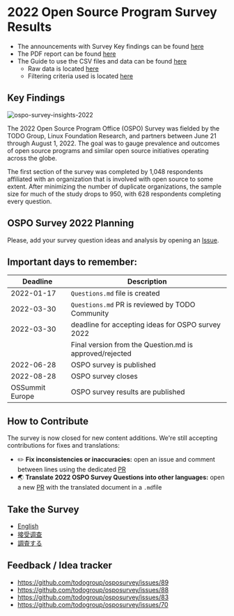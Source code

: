 # 2022 Open Source Program Survey Results

* The announcements with Survey Key findings can be found [here](https://todogroup.org/blog/)
* The PDF report can be found [here](https://github.com/todogroup/todogroup.org/files/9557802/OSPOSurveyResults_2022-3.pdf)
* The Guide to use the CSV files and data can be found [here](https://github.com/todogroup/osposurvey/blob/master/2022/csv-files-and-data-guide.md#guide-to-using-the-csv-files-and-data)
    * Raw data is located [here](https://github.com/todogroup/osposurvey/blob/master/2022/RawData.csv)
    * Filtering criteria used is located [here](https://github.com/todogroup/osposurvey/blob/master/2022/FilteringCriteria.csv)

## Key Findings

![ospo-survey-insights-2022](https://user-images.githubusercontent.com/43671777/189916124-8cb0631d-5c20-4d14-98c0-53b2941305c1.png)


The 2022 Open Source Program Office (OSPO) Survey was fielded by the TODO Group, Linux Foundation Research, and partners between June 21 through August 1, 2022. The goal was to gauge prevalence and outcomes of open source programs and similar open source initiatives operating across the globe.

The first section of the survey was completed by 1,048 respondents affiliated with an organization that is involved with open source to some extent. After minimizing the number of duplicate organizations, the sample size for much of the study drops to 950, with 628 respondents completing every question.


## OSPO Survey 2022 Planning

Please, add your survey question ideas and analysis by opening an [Issue](https://github.com/todogroup/osposurvey/issues).

## Important days to remember:

| Deadline | Description |
| --- | --- |
| 2022-01-17| `Questions.md` file is created |
| 2022-03-30| `Questions.md` PR is reviewed by TODO Community |
| 2022-03-30| deadline for accepting ideas for OSPO survey 2022 |
| | Final version from the Question.md is approved/rejected |
| 2022-06-28| OSPO survey is published |
| 2022-08-28| OSPO survey closes |
| OSSummit Europe| OSPO survey results are published |

## How to Contribute

The survey is now closed for new content additions. We're still accepting contributions for fixes and translations:
* ✏️ **Fix inconsistencies or inaccuracies:** open an issue and comment between lines using the dedicated [PR](https://github.com/todogroup/osposurvey/pull/99)
* 🌏 **Translate 2022 OSPO Survey Questions into other languages:** open a new [PR](https://github.com/todogroup/osposurvey/pull/) with the translated document in a `.md`file 


## Take the Survey

* [English](https://www.research.net/r/J9SHPWZ)
* [接受调查](https://www.research.net/r/J9SHPWZ?lang=zh)
* [調査する](https://www.research.net/r/J9SHPWZ?lang=ja)


## Feedback / Idea tracker

* https://github.com/todogroup/osposurvey/issues/89
* https://github.com/todogroup/osposurvey/issues/88
* https://github.com/todogroup/osposurvey/issues/83
* https://github.com/todogroup/osposurvey/issues/70
